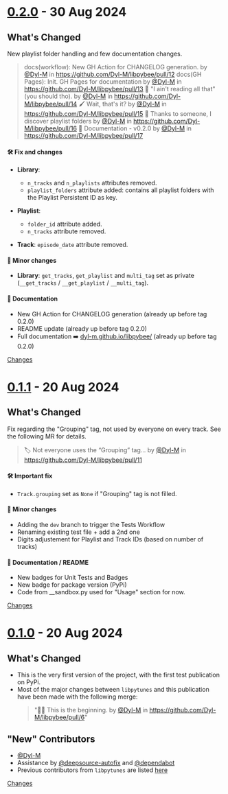 <a name="0.2.0"></a>
# [0.2.0](https://github.com/Dyl-M/libpybee/releases/tag/0.2.0) - 30 Aug 2024

## What's Changed

New playlist folder handling and few documentation changes.

> docs(workflow): New GH Action for CHANGELOG generation. by [@Dyl-M](https://github.com/Dyl-M) in https://github.com/Dyl-M/libpybee/pull/12
> docs(GH Pages): Init. GH Pages for documentation by [@Dyl-M](https://github.com/Dyl-M) in https://github.com/Dyl-M/libpybee/pull/13
> 📄 "I ain't reading all that" (you should tho). by [@Dyl-M](https://github.com/Dyl-M) in https://github.com/Dyl-M/libpybee/pull/14
> 🖌️ Wait, that's it? by [@Dyl-M](https://github.com/Dyl-M) in https://github.com/Dyl-M/libpybee/pull/15
> 📁 Thanks to someone, I discover playlist folders by [@Dyl-M](https://github.com/Dyl-M) in https://github.com/Dyl-M/libpybee/pull/16
> 📄 Documentation - v0.2.0 by [@Dyl-M](https://github.com/Dyl-M) in https://github.com/Dyl-M/libpybee/pull/17

#### 🛠️ Fix and changes

* **Library**:
  - `n_tracks` and `n_playlists` attributes removed.
  - `playlist_folders` attribute added: contains all playlist folders with the Playlist Persistent ID as key.

* **Playlist**:
  - `folder_id` attribute added.
  - `n_tracks` attribute removed.

* **Track**: `episode_date` attribute removed.

#### 📐 Minor changes

* **Library**: `get_tracks`, `get_playlist` and `multi_tag` set as private (`__get_tracks` / `__get_playlist` / `__multi_tag`).

#### 📄 Documentation

* New GH Action for CHANGELOG generation (already up before tag 0.2.0)
* README update (already up before tag 0.2.0)
* Full documentation ➡️ [dyl-m.github.io/libpybee/](https://dyl-m.github.io/libpybee/) (already up before tag 0.2.0)

[Changes][0.2.0]


<a name="0.1.1"></a>
# [0.1.1](https://github.com/Dyl-M/libpybee/releases/tag/0.1.1) - 20 Aug 2024

## What's Changed

Fix regarding the "Grouping" tag, not used by everyone on every track. See the following MR for details.
> 🏷️ Not everyone uses the “Grouping” tag... by [@Dyl-M](https://github.com/Dyl-M) in https://github.com/Dyl-M/libpybee/pull/11

#### 🛠️ Important fix
* `Track.grouping` set as `None` if "Grouping" tag is not filled.

#### 📐 Minor changes
* Adding the `dev` branch to trigger the Tests Workflow
* Renaming existing test file + add a 2nd one
* Digits adjustement for Playlist and Track IDs (based on number of tracks)

#### 📄 Documentation / README
* New badges for Unit Tests and Badges
* New badge for package version (PyPi)
* Code from __sandbox.py used for "Usage" section for now.

[Changes][0.1.1]


<a name="0.1.0"></a>
# [0.1.0](https://github.com/Dyl-M/libpybee/releases/tag/0.1.0) - 20 Aug 2024

## What's Changed

* This is the very first version of the project, with the first test publication on PyPi.
* Most of the major changes between `libpytunes` and this publication have been made with the following merge: 
  > "🐝🐍 This is the beginning. by [@Dyl-M](https://github.com/Dyl-M) in https://github.com/Dyl-M/libpybee/pull/6"

## "New" Contributors
* [@Dyl-M](https://github.com/Dyl-M)
* Assistance by [@deepsource-autofix](https://github.com/deepsource-autofix) and [@dependabot](https://github.com/dependabot)
* Previous contributors from `libpytunes` are listed [here](https://github.com/liamks/libpytunes/graphs/contributors)

[Changes][0.1.0]


[0.2.0]: https://github.com/Dyl-M/libpybee/compare/0.1.1...0.2.0
[0.1.1]: https://github.com/Dyl-M/libpybee/compare/0.1.0...0.1.1
[0.1.0]: https://github.com/Dyl-M/libpybee/tree/0.1.0

<!-- Generated by https://github.com/rhysd/changelog-from-release v3.7.2 -->
